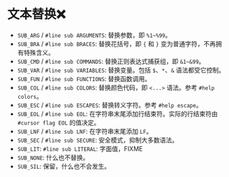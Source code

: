# 文本替换❌

* `SUB_ARG` / `#line sub ARGUMENTS`: 替换参数，即 `%1~%99`。
* `SUB_BRA` / `#line sub BRACES`: 替换花括号，即 `{` 和 `}` 变为普通字符，不再拥有特殊含义。
* `SUB_CMD` / `#line sub COMMANDS`: 替换正则表达式捕获组，即 `&1~&99`。
* `SUB_VAR` / `#line sub VARIABLES`: 替换变量。包括 `$`、`*`、`&` 语法都受它控制。
* `SUB_FUN` / `#line sub FUNCTIONS`: 替换函数调用。
* `SUB_COL` / `#line sub COLORS`: 替换颜色代码，即 `<...>` 语法。参考 `#help colors`。
* `SUB_ESC` / `#line sub ESCAPES`: 替换转义字符。参考 `#help escape`。
* `SUB_EOL` / `#line sub EOL`: 在字符串末尾添加行结束符。实际的行结束符由 `#cursor flag EOL` 的值决定。
* `SUB_LNF` / `#line sub LNF`: 在字符串末尾添加 `LF`。
* `SUB_SEC` / `#line sub SECURE`: 安全模式，抑制大多数语法。
* `SUB_LIT`: `#line sub LITERAL`: 字面值，FIXME
* `SUB_NONE`: 什么也不替换。
* `SUB_SIL`: 保留，什么也不会发生。
